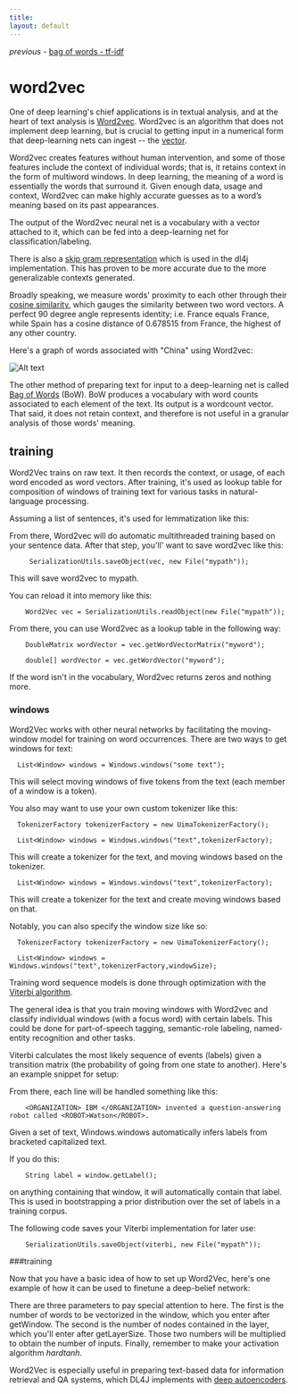 ```yaml
---
title: 
layout: default
---
```


*previous* - [bag of words - tf-idf](../bagofwords-tf-idf.html)
# word2vec

One of deep learning's chief applications is in textual analysis, and at the heart of text analysis is [Word2vec](https://code.google.com/p/word2vec/). Word2vec is an algorithm that does not implement deep learning, but is crucial to getting input in a numerical form that deep-learning nets can ingest -- the [vector](https://www.khanacademy.org/math/linear-algebra/vectors_and_spaces/vectors/v/vector-introduction-linear-algebra). 

Word2vec creates features without human intervention, and some of those features include the context of individual words; that is, it retains context in the form of multiword windows. In deep learning, the meaning of a word is essentially the words that surround it. Given enough data, usage and context, Word2vec can make highly accurate guesses as to a word’s meaning based on its past appearances. 

The output of the Word2vec neural net is a vocabulary with a vector attached to it, which can be fed into a deep-learning net for classification/labeling. 

There is also a [skip gram representation](http://homepages.inf.ed.ac.uk/ballison/pdf/lrec_skipgrams.pdf) which is used in the dl4j implementation. This has proven to be more accurate due to the more generalizable contexts generated. 

Broadly speaking, we measure words' proximity to each other through their [cosine similarity](https://en.wikipedia.org/wiki/Cosine_similarity), which gauges the similarity between two word vectors. A perfect 90 degree angle represents identity; i.e. France equals France, while Spain has a cosine distance of 0.678515 from France, the highest of any other country.

Here's a graph of words associated with "China" using Word2vec:

![Alt text](../img/word2vec.png)

The other method of preparing text for input to a deep-learning net is called [Bag of Words](https://en.wikipedia.org/wiki/Bag-of-words_model) (BoW). BoW produces a vocabulary with word counts associated to each element of the text. Its output is a wordcount vector. That said, it does not retain context, and therefore is not useful in a granular analysis of those words' meaning. 

## training

Word2Vec trains on raw text. It then records the context, or usage, of each word encoded as word vectors. After training, it's used as lookup table for composition of windows of training text for various tasks in natural-language processing.

Assuming a list of sentences, it's used for lemmatization like this:

<script src="http://gist-it.appspot.com/https://github.com/agibsonccc/java-deeplearning/blob/master/deeplearning4j-examples/src/main/java/org/deeplearning4j/example/word2vec/MovingWindowExample.java?slice=44:75"></script>

From there, Word2vec will do automatic multithreaded training based on your sentence data. After that step, you'll' want to save word2vec like this:

       	 SerializationUtils.saveObject(vec, new File("mypath"));

This will save word2vec to mypath.

You can reload it into memory like this:
        
        Word2Vec vec = SerializationUtils.readObject(new File("mypath"));

From there, you can use Word2vec as a lookup table in the following way:
              
        DoubleMatrix wordVector = vec.getWordVectorMatrix("myword");

        double[] wordVector = vec.getWordVector("myword");

If the word isn't in the vocabulary, Word2vec returns zeros and nothing more.

### windows

Word2Vec works with other neural networks by facilitating the moving-window model for training on word occurrences. There are two ways to get windows for text:

      List<Window> windows = Windows.windows("some text");

This will select moving windows of five tokens from the text (each member of a window is a token).

You also may want to use your own custom tokenizer like this:

      TokenizerFactory tokenizerFactory = new UimaTokenizerFactory();

      List<Window> windows = Windows.windows("text",tokenizerFactory);

This will create a tokenizer for the text, and moving windows based on the tokenizer.

      List<Window> windows = Windows.windows("text",tokenizerFactory);

This will create a tokenizer for the text and create moving windows based on that.

Notably, you can also specify the window size like so:

      TokenizerFactory tokenizerFactory = new UimaTokenizerFactory();

      List<Window> windows = Windows.windows("text",tokenizerFactory,windowSize);

Training word sequence models is done through optimization with the [Viterbi algorithm](../doc/org/deeplearning4j/word2vec/viterbi/Viterbi.html).

The general idea is that you train moving windows with Word2vec and classify individual windows (with a focus word) with certain labels. This could be done for part-of-speech tagging, semantic-role labeling, named-entity recognition and other tasks.

Viterbi calculates the most likely sequence of events (labels) given a transition matrix (the probability of going from one state to another). Here's an example snippet for setup:

<script src="http://gist-it.appspot.com/https://github.com/agibsonccc/java-deeplearning/blob/master/deeplearning4j-examples/src/main/java/org/deeplearning4j/example/word2vec/MovingWindowExample.java?slice=112:121"></script>

From there, each line will be handled something like this:

        <ORGANIZATION> IBM </ORGANIZATION> invented a question-answering robot called <ROBOT>Watson</ROBOT>.

Given a set of text, Windows.windows automatically infers labels from bracketed capitalized text.

If you do this:

        String label = window.getLabel();

on anything containing that window, it will automatically contain that label. This is used in bootstrapping a prior distribution over the set of labels in a training corpus.

The following code saves your Viterbi implementation for later use:
       
        SerializationUtils.saveObject(viterbi, new File("mypath"));
        
###training

Now that you have a basic idea of how to set up Word2Vec, here's one example of how it can be used to finetune a deep-belief network:

<script src="http://gist-it.appspot.com/github.com/agibsonccc/java-deeplearning/blob/master/deeplearning4j-examples/src/main/java/org/deeplearning4j/example/word2vec/MovingWindowSingleThreaded.java?slice=96:110"></script>

There are three parameters to pay special attention to here. The first is the number of words to be vectorized in the window, which you enter after getWindow. The second is the number of nodes contained in the layer, which you'll enter after getLayerSize. Those two numbers will be multiplied to obtain the number of inputs. Finally, remember to make your activation algorithm *hardtanh*. 

Word2Vec is especially useful in preparing text-based data for information retrieval and QA systems, which DL4J implements with [deep autoencoders](../deepautoencoder.html).
